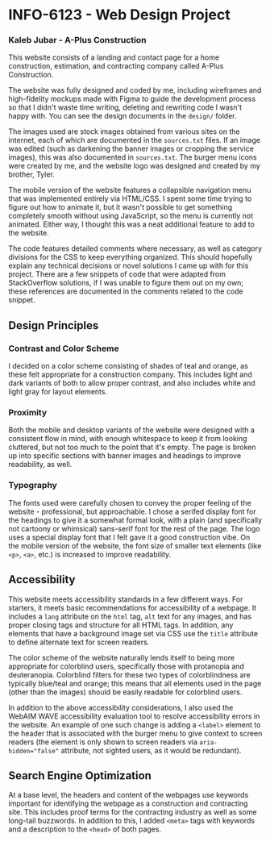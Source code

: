 # INFO-6123 - Web Design Project
### Kaleb Jubar - A-Plus Construction
This website consists of a landing and contact page for a home construction, estimation, and contracting company called A-Plus Construction.

The website was fully designed and coded by me, including wireframes and high-fidelity mockups made with Figma to guide the development process so that I didn't waste time writing, deleting and rewriting code I wasn't happy with. You can see the design documents in the `design/` folder.

The images used are stock images obtained from various sites on the internet, each of which are documented in the `sources.txt` files. If an image was edited (such as darkening the banner images or cropping the service images), this was also documented in `sources.txt`. The burger menu icons were created by me, and the website logo was designed and created by my brother, Tyler.

The mobile version of the website features a collapsible navigation menu that was implemented entirely via HTML/CSS. I spent some time trying to figure out how to animate it, but it wasn't possible to get something completely smooth without using JavaScript, so the menu is currently not animated. Either way, I thought this was a neat additional feature to add to the website.

The code features detailed comments where necessary, as well as category divisions for the CSS to keep everything organized. This should hopefully explain any technical decisions or novel solutions I came up with for this project. There are a few snippets of code that were adapted from StackOverflow solutions, if I was unable to figure them out on my own; these references are documented in the comments related to the code snippet.

[//]: # "If you have any questions about my implementation of the website, feel free to email me at k_jubar@fanshaweonline.ca and I would be happy to explain."

## Design Principles
### Contrast and Color Scheme
I decided on a color scheme consisting of shades of teal and orange, as these felt appropriate for a construction company. This includes light and dark variants of both to allow proper contrast, and also includes white and light gray for layout elements.

### Proximity
Both the mobile and desktop variants of the website were designed with a consistent flow in mind, with enough whitespace to keep it from looking cluttered, but not too much to the point that it's empty. The page is broken up into specific sections with banner images and headings to improve readability, as well.

### Typography
The fonts used were carefully chosen to convey the proper feeling of the website - professional, but approachable. I chose a serifed display font for the headings to give it a somewhat formal look, with a plain (and specifically not cartoony or whimsical) sans-serif font for the rest of the page. The logo uses a special display font that I felt gave it a good construction vibe. On the mobile version of the website, the font size of smaller text elements (like `<p>`, `<a>`, etc.) is increased to improve readability.

## Accessibility
This website meets accessibility standards in a few different ways. For starters, it meets basic recommendations for accessibility of a webpage. It includes a `lang` attribute on the `html` tag, `alt` text for any images, and has proper closing tags and structure for all HTML tags. In addition, any elements that have a background image set via CSS use the `title` attribute to define alternate text for screen readers.

The color scheme of the website naturally lends itself to being more appropriate for colorblind users, specifically those with protanopia and deuteranopia. Colorblind filters for these two types of colorblindness are typically blue/teal and orange; this means that all elements used in the page (other than the images) should be easily readable for colorblind users.

In addition to the above accessibility considerations, I also used the WebAIM WAVE accessibility evaluation tool to resolve accessibility errors in the website. An example of one such change is adding a `<label>` element to the header that is associated with the burger menu to give context to screen readers (the element is only shown to screen readers via `aria-hidden="false"` attribute, not sighted users, as it would be redundant).

## Search Engine Optimization
At a base level, the headers and content of the webpages use keywords important for identifying the webpage as a construction and contracting site. This includes proof terms for the contracting industry as well as some long-tail buzzwords. In addition to this, I added `<meta>` tags with keywords and a description to the `<head>` of both pages.
